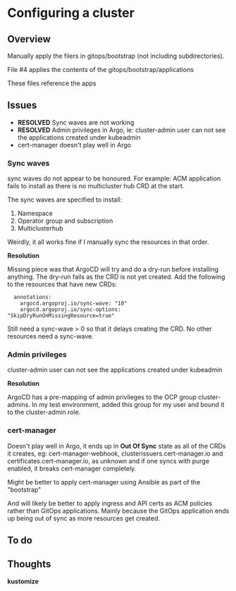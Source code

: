 # Configuring a cluster

## Overview

Manually apply the filers in gitops/bootstrap (not including subdirectories).

File #4 applies the contents of the gitops/bootstrap/applications

These files reference the apps

## Issues

- **RESOLVED** Sync waves are not working
- **RESOLVED** Admin privileges in Argo, ie: cluster-admin user can not see the applications created under kubeadmin
- cert-manager doesn't play well in Argo

### Sync waves

sync waves do not appear to be honoured.  For example: ACM application fails to install as there is no multicluster hub CRD at the start.  

The sync waves are specified to install:

1. Namespace
2. Operator group and subscription
3. Multiclusterhub

Weirdly, it all works fine if I manually sync the resources in that order.

**Resolution**

Missing piece was that ArgoCD will try and do a dry-run before installing anything. The dry-run fails as the CRD is not yet created.  Add the following to the resources that have new CRDs:

```
  annotations:
    argocd.argoproj.io/sync-wave: "10"
    argocd.argoproj.io/sync-options: "SkipDryRunOnMissingResource=true"
```

Still need a sync-wave > 0 so that it delays creating the CRD. No other resources need a sync-wave.

### Admin privileges

cluster-admin user can not see the applications created under kubeadmin

**Resolution**

ArgoCD has a pre-mapping of admin privileges to the OCP group cluster-admins. In my test environment, added this group for my user and bound it to the cluster-admin role.

### cert-manager

Doesn't play well in Argo, it ends up in __Out Of Sync__ state as all of the CRDs it creates, eg: cert-manager-webhook, clusterissuers.cert-manager.io and certificates.cert-manager.io, as unknown and if one syncs with purge enabled, it breaks cert-manager completely. 

Might be better to apply cert-manager using Ansible as part of the "bootstrap"

And will likely be better to apply ingress and API certs as ACM policies rather than GitOps applications. Mainly because the GitOps application ends up being out of sync as more resources get created.

## To do


## Thoughts

**kustomize**

